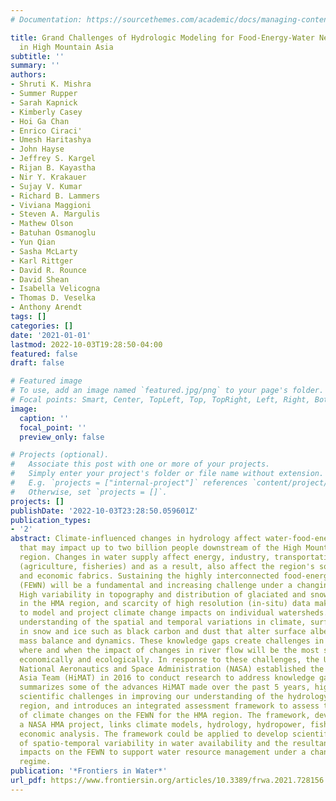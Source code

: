```yaml
---
# Documentation: https://sourcethemes.com/academic/docs/managing-content/

title: Grand Challenges of Hydrologic Modeling for Food-Energy-Water Nexus Security
  in High Mountain Asia
subtitle: ''
summary: ''
authors:
- Shruti K. Mishra
- Summer Rupper
- Sarah Kapnick
- Kimberly Casey
- Hoi Ga Chan
- Enrico Ciraci'
- Umesh Haritashya
- John Hayse
- Jeffrey S. Kargel
- Rijan B. Kayastha
- Nir Y. Krakauer
- Sujay V. Kumar
- Richard B. Lammers
- Viviana Maggioni
- Steven A. Margulis
- Mathew Olson
- Batuhan Osmanoglu
- Yun Qian
- Sasha McLarty
- Karl Rittger
- David R. Rounce
- David Shean
- Isabella Velicogna
- Thomas D. Veselka
- Anthony Arendt
tags: []
categories: []
date: '2021-01-01'
lastmod: 2022-10-03T19:28:50-04:00
featured: false
draft: false

# Featured image
# To use, add an image named `featured.jpg/png` to your page's folder.
# Focal points: Smart, Center, TopLeft, Top, TopRight, Left, Right, BottomLeft, Bottom, BottomRight.
image:
  caption: ''
  focal_point: ''
  preview_only: false

# Projects (optional).
#   Associate this post with one or more of your projects.
#   Simply enter your project's folder or file name without extension.
#   E.g. `projects = ["internal-project"]` references `content/project/deep-learning/index.md`.
#   Otherwise, set `projects = []`.
projects: []
publishDate: '2022-10-03T23:28:50.059601Z'
publication_types:
- '2'
abstract: Climate-influenced changes in hydrology affect water-food-energy security
  that may impact up to two billion people downstream of the High Mountain Asia (HMA)
  region. Changes in water supply affect energy, industry, transportation, and ecosystems
  (agriculture, fisheries) and as a result, also affect the region's social, environmental,
  and economic fabrics. Sustaining the highly interconnected food-energy-water nexus
  (FEWN) will be a fundamental and increasing challenge under a changing climate regime.
  High variability in topography and distribution of glaciated and snow-covered areas
  in the HMA region, and scarcity of high resolution (in-situ) data make it difficult
  to model and project climate change impacts on individual watersheds. We lack basic
  understanding of the spatial and temporal variations in climate, surface impurities
  in snow and ice such as black carbon and dust that alter surface albedo, and glacier
  mass balance and dynamics. These knowledge gaps create challenges in predicting
  where and when the impact of changes in river flow will be the most significant
  economically and ecologically. In response to these challenges, the United States
  National Aeronautics and Space Administration (NASA) established the High Mountain
  Asia Team (HiMAT) in 2016 to conduct research to address knowledge gaps. This paper
  summarizes some of the advances HiMAT made over the past 5 years, highlights the
  scientific challenges in improving our understanding of the hydrology of the HMA
  region, and introduces an integrated assessment framework to assess the impacts
  of climate changes on the FEWN for the HMA region. The framework, developed under
  a NASA HMA project, links climate models, hydrology, hydropower, fish biology, and
  economic analysis. The framework could be applied to develop scientific understanding
  of spatio-temporal variability in water availability and the resultant downstream
  impacts on the FEWN to support water resource management under a changing climate
  regime.
publication: '*Frontiers in Water*'
url_pdf: https://www.frontiersin.org/articles/10.3389/frwa.2021.728156
---
```

